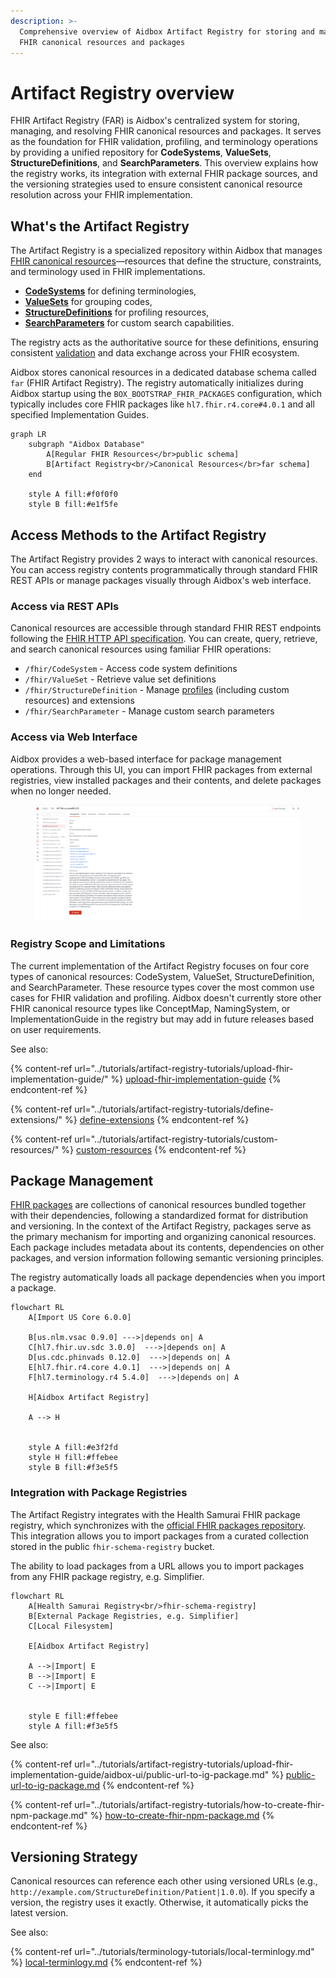 ```yaml
---
description: >-
  Comprehensive overview of Aidbox Artifact Registry for storing and managing
  FHIR canonical resources and packages
---
```


# Artifact Registry overview

FHIR Artifact Registry (FAR) is Aidbox's centralized system for storing, managing, and resolving FHIR canonical resources and packages. 
It serves as the foundation for FHIR validation, profiling, and terminology operations by providing a unified repository for **CodeSystems**, **ValueSets**, 
**StructureDefinitions**, and **SearchParameters**. 
This overview explains how the registry works, its integration with external FHIR package sources, 
and the versioning strategies used to ensure consistent canonical resource resolution across your FHIR implementation.

## What's the Artifact Registry

The Artifact Registry is a specialized repository within Aidbox that manages 
[FHIR canonical resources](https://build.fhir.org/canonicalresource.html)—resources that define the structure, constraints, and terminology used 
in FHIR implementations.

* [**CodeSystems**](../terminology-module/fhir-terminology/codesystem.md) for defining terminologies,
* [**ValueSets**](../terminology-module/fhir-terminology/valueset.md) for grouping codes,
* [**StructureDefinitions**](structuredefinition.md) for profiling resources,
* [**SearchParameters**](../api/rest-api/fhir-search/searchparameter.md) for custom search capabilities.

The registry acts as the authoritative source for these definitions, ensuring consistent [validation](../modules/profiling-and-validation/) and data exchange across your FHIR ecosystem.

Aidbox stores canonical resources in a dedicated database schema called `far` (FHIR Artifact Registry). 
The registry automatically initializes during Aidbox startup using the `BOX_BOOTSTRAP_FHIR_PACKAGES` configuration, 
which typically includes core FHIR packages like `hl7.fhir.r4.core#4.0.1` and all specified Implementation Guides.

```mermaid
graph LR
    subgraph "Aidbox Database"
        A[Regular FHIR Resources</br>public schema]
        B[Artifact Registry<br/>Canonical Resources</br>far schema]
    end

    style A fill:#f0f0f0
    style B fill:#e1f5fe
```

## Access Methods to the Artifact Registry

The Artifact Registry provides 2 ways to interact with canonical resources.
You can access registry contents programmatically through standard FHIR REST APIs or manage packages visually through Aidbox's web interface.

### Access via REST APIs

Canonical resources are accessible through standard FHIR REST endpoints following the [FHIR HTTP API specification](https://www.hl7.org/fhir/http.html). You can create, query, retrieve, and search canonical resources using familiar FHIR operations:

* `/fhir/CodeSystem` - Access code system definitions
* `/fhir/ValueSet` - Retrieve value set definitions
* `/fhir/StructureDefinition` - Manage [profiles](https://build.fhir.org/profiling.html) (including custom resources) and extensions
* `/fhir/SearchParameter` - Manage custom search parameters

### Access via Web Interface

Aidbox provides a web-based interface for package management operations. Through this UI, you can import FHIR packages from external registries, view installed packages and their contents, and delete packages when no longer needed.

<figure><img src="../.gitbook/assets/image (3).png" alt=""><figcaption></figcaption></figure>

### Registry Scope and Limitations

The current implementation of the Artifact Registry focuses on four core types of canonical resources: CodeSystem, ValueSet, StructureDefinition, and SearchParameter. These resource types cover the most common use cases for FHIR validation and profiling. 
Aidbox doesn't currently store other FHIR canonical resource types like ConceptMap, NamingSystem, or ImplementationGuide 
in the registry but may add in future releases based on user requirements.

See also:

{% content-ref url="../tutorials/artifact-registry-tutorials/upload-fhir-implementation-guide/" %}
[upload-fhir-implementation-guide](../tutorials/artifact-registry-tutorials/upload-fhir-implementation-guide/)
{% endcontent-ref %}

{% content-ref url="../tutorials/artifact-registry-tutorials/define-extensions/" %}
[define-extensions](../tutorials/artifact-registry-tutorials/define-extensions/)
{% endcontent-ref %}

{% content-ref url="../tutorials/artifact-registry-tutorials/custom-resources/" %}
[custom-resources](../tutorials/artifact-registry-tutorials/custom-resources/)
{% endcontent-ref %}

## Package Management

[FHIR packages](https://build.fhir.org/packages.html) are collections of canonical resources bundled together with their dependencies, following a standardized format for distribution and versioning. In the context of the Artifact Registry, packages serve as the primary mechanism for importing and organizing canonical resources. Each package includes metadata about its contents, dependencies on other packages, and version information following semantic versioning principles.

The registry automatically loads all package dependencies when you import a package.

```mermaid
flowchart RL
    A[Import US Core 6.0.0]
  
    B[us.nlm.vsac 0.9.0] --->|depends on| A
    C[hl7.fhir.uv.sdc 3.0.0]  --->|depends on| A
    D[us.cdc.phinvads 0.12.0]  --->|depends on| A
    E[hl7.fhir.r4.core 4.0.1]  --->|depends on| A
    F[hl7.terminology.r4 5.4.0]  --->|depends on| A
  
    H[Aidbox Artifact Registry]

    A --> H

    
    style A fill:#e3f2fd
    style H fill:#ffebee
    style B fill:#f3e5f5
```

### Integration with Package Registries

The Artifact Registry integrates with the Health Samurai FHIR package registry, which synchronizes with the [official FHIR packages repository](https://packages2.fhir.org/). This integration allows you to import packages from a curated collection stored in the public `fhir-schema-registry` bucket.

The ability to load packages from a URL allows you to import packages from any FHIR package registry, e.g. Simplifier.

```mermaid
flowchart RL
    A[Health Samurai Registry<br/>fhir-schema-registry]
    B[External Package Registries, e.g. Simplifier]
    C[Local Filesystem]
    
    E[Aidbox Artifact Registry]
    
    A -->|Import| E
    B -->|Import| E
    C -->|Import| E

    
    style E fill:#ffebee
    style A fill:#f3e5f5
```

See also:

{% content-ref url="../tutorials/artifact-registry-tutorials/upload-fhir-implementation-guide/aidbox-ui/public-url-to-ig-package.md" %}
[public-url-to-ig-package.md](../tutorials/artifact-registry-tutorials/upload-fhir-implementation-guide/aidbox-ui/public-url-to-ig-package.md)
{% endcontent-ref %}

{% content-ref url="../tutorials/artifact-registry-tutorials/how-to-create-fhir-npm-package.md" %}
[how-to-create-fhir-npm-package.md](../tutorials/artifact-registry-tutorials/how-to-create-fhir-npm-package.md)
{% endcontent-ref %}

## Versioning Strategy

Canonical resources can reference each other using versioned URLs (e.g., `http://example.com/StructureDefinition/Patient|1.0.0`).
If you specify a version, the registry uses it exactly. Otherwise, it automatically picks the latest version.

See also:

{% content-ref url="../tutorials/terminology-tutorials/local-terminlogy.md" %}
[local-terminlogy.md](../tutorials/terminology-tutorials/local-terminlogy.md)
{% endcontent-ref %}
